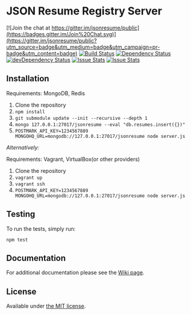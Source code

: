 # JSON Resume Registry Server

[![Join the chat at https://gitter.im/jsonresume/public](https://badges.gitter.im/Join%20Chat.svg)](https://gitter.im/jsonresume/public?utm_source=badge&utm_medium=badge&utm_campaign=pr-badge&utm_content=badge) [![Build Status](https://travis-ci.org/jsonresume/registry-server.svg?branch=master)](https://travis-ci.org/jsonresume/registry-server) [![Dependency Status](https://david-dm.org/jsonresume/registry-server.svg)](https://david-dm.org/jsonresume/registry-server) [![devDependency Status](https://david-dm.org/jsonresume/registry-server/dev-status.svg)](https://david-dm.org/jsonresume/registry-server#info=devDependencies)
﻿[![Issue Stats](https://www.issuestats.com/github/jsonresume/registry-server/badge/pr?style=flat)](https://www.issuestats.com/github/jsonresume/registry-server) [![Issue Stats](https://www.issuestats.com/github/jsonresume/registry-server/badge/issue?style=flat)](https://www.issuestats.com/github/jsonresume/registry-server)



## Installation

Requirements: MongoDB, Redis

1. Clone the repository
1. `npm install`
1. `git submodule update --init --recursive --depth 1`
1. `mongo 127.0.0.1:27017/jsonresume --eval "db.resumes.insert({})"`
1. `POSTMARK_API_KEY=1234567889 MONGOHQ_URL=mongodb://127.0.0.1:27017/jsonresume node server.js`

*Alternatively:*

Requirements: Vagrant, VirtualBox(or other providers)

1. Clone the repository
1. `vagrant up`
1. `vagrant ssh`
1. `POSTMARK_API_KEY=1234567889 MONGOHQ_URL=mongodb://127.0.0.1:27017/jsonresume node server.js`

## Testing

To run the tests, simply run:

    npm test

## Documentation
For additional documentation please see the [Wiki page](https://github.com/jsonresume/resume-docs/wiki/Registry-Server).

## License

Available under [the MIT license](https://mths.be/mit).

